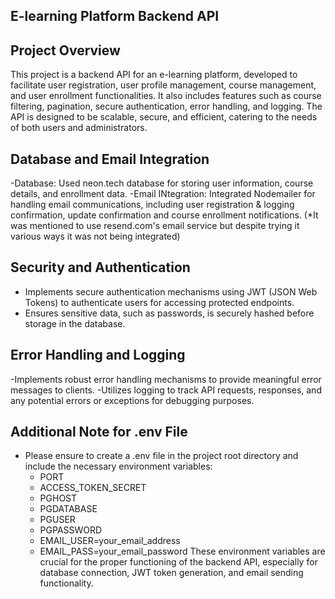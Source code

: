 ## E-learning Platform Backend API

## Project Overview
This project is a backend API for an e-learning platform, developed to facilitate user registration, user profile management, course management, and user enrollment functionalities. It also includes features such as course filtering, pagination, secure authentication, error handling, and logging. The API is designed to be scalable, secure, and efficient, catering to the needs of both users and administrators.

## Database and Email Integration

-Database: Used neon.tech database for storing user information, course details, and enrollment data.
-Email INtegration: Integrated Nodemailer for handling email communications, including user registration & logging confirmation, update confirmation and course enrollment notifications. 
(*It was mentioned to use resend.com's email service but despite trying it various ways it was not being integrated)

## Security and Authentication

- Implements secure authentication mechanisms using JWT (JSON Web Tokens) to authenticate users for accessing protected endpoints.
- Ensures sensitive data, such as passwords, is securely hashed before storage in the database.

## Error Handling and Logging

-Implements robust error handling mechanisms to provide meaningful error messages to clients.
-Utilizes logging to track API requests, responses, and any potential errors or exceptions for debugging purposes.

## Additional Note for .env File

- Please ensure to create a .env file in the project root directory and include the necessary environment variables:
   - PORT 
   - ACCESS_TOKEN_SECRET
   - PGHOST
   - PGDATABASE
   - PGUSER
   - PGPASSWORD
   - EMAIL_USER=your_email_address
   - EMAIL_PASS=your_email_password
These environment variables are crucial for the proper functioning of the backend API, especially for database connection, JWT token generation, and email sending functionality.


